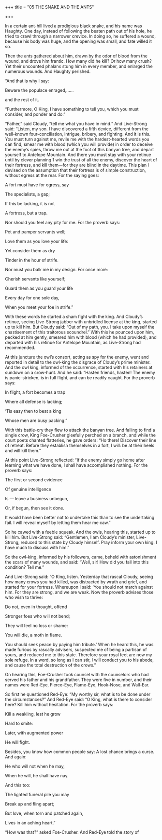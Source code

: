 +++
title = "05 THE SNAKE AND THE ANTS"

+++

In a certain ant-hill lived a prodigious black snake, and his name was Haughty. One day, instead of following the beaten path out of his hole, he tried to crawl through a narrower crevice. In doing so, he suffered a wound, because his body was huge, and the opening was small, and fate willed it so.

Then the ants gathered about him, drawn by the odor of blood from the wound, and drove him frantic. How many did he kill? Or how many crush? Yet their uncounted phalanx stung him in every member, and enlarged the numerous wounds. And Haughty perished.

“And that is why I say:

Beware the populace enraged,......

and the rest of it.

“Furthermore, O King, I have something to tell you, which you must consider, and ponder and do.”

“Father,” said Cloudy, “tell me what you have in mind.” And Live-Strong said: “Listen, my son. I have discovered a fifth device, different from the well-known four-conciliation, intrigue, bribery, and fighting. And it is this. You must turn against me, revile me with the hardest-hearted words you can find, smear me with blood \(which you will provide\) in order to deceive the enemy’s spies, throw me out at the foot of this banyan tree, and depart yourself to Antelope Mountain. And there you must stay with your retinue until by clever planning 1 win the trust of all the enemy, discover the heart of their fortress, and kill them—for they are blind in the daytime. This plan I devised on the assumption that their fortress is of simple construction, without egress at the rear. For the saying goes:

A fort must have for egress, say

The specialists, a gap;

If this be lacking, it is not

A fortress, but a trap.

Nor should you feel any pity for me. For the proverb says:

Pet and pamper servants well;

Love them as you love your life:

Yet consider them as dry

Tinder in the hour of strife.

Nor must you balk me in my design. For once more:

Cherish servants like yourself;

Guard them as you guard your life

Every day for one sole day,

When you meet your foe in strife.”

With these words he started a sham fight with the king. And Cloudy’s retinue, seeing Live-Strong jabber with unbridled license at the king, started up to kill him. But Cloudy said: “Out of my path, you. I take upon myself the chastisement of this traitorous scoundrel.” With this he pounced upon him, pecked at him gently, smeared him with blood \(which he had provided\), and departed with his retinue for Antelope Mountain, as Live-Strong had recommended.

At this juncture the owl’s consort, acting as spy for the enemy, went and reported in detail to the owl-king the disgrace of Cloudy’s prime minister. And the owl king, informed of the occurrence, started with his retainers at sundown on a crow-hunt. And he said: “Hasten friends, hasten\! The enemy is panic-stricken, is in full flight, and can be readily caught. For the proverb says:

In flight, a fort becomes a trap

Where all defense is lacking;

‘Tis easy then to beat a king

Whose men are busy packing.”

With this battle-cry they flew to attack the banyan tree. And failing to find a single crow, King Foe-Crusher gleefully perched on a branch, and while the court poets chanted flatteries, he gave orders: “Ho there\! Discover their line of retreat. Before they establish themselves in a fort, I will: be at their heels and will kill them.”

At this point Live-Strong reflected: “If the enemy simply go home after learning what we have done, I shall have accomplished nothing. For the proverb says:

The first or second evidence

Of genuine intelligence

Is — leave a business unbegun,

Or, if begun, then see it done.

It would have been better not to undertake this than to see the undertaking fail. I will reveal myself by letting them hear me caw.”

So he cawed with a feeble squeak. And the owls, hearing this, started up to kill him. But Live-Strong said: “Gentlemen, I am Cloudy’s minister, Live-Strong, reduced to this state by Cloudy himself. Pray inform your own king. I have much to discuss with him.”

So the owl-king, informed by his followers, came, beheld with astonishment the scars of many wounds, and said: “Well, sir\! How did you fall into this condition? Tell me.”

And Live-Strong said: “O King, listen. Yesterday that rascal Cloudy, seeing how many crows you had killed, was distracted by wrath and grief, and started for your fortress. Whereupon I said: ‘You should not march against him. For they are strong, and we are weak. Now the proverb advises those who wish to thrive:

Do not, even in thought, offend

Stronger foes who will not bend;

They will feel no loss or shame:

You will die, a moth in flame.

You should seek peace by paying him tribute.’ When he heard this, he was made furious by rascally advisers, suspected me of being a partisan of yours, and reduced me to this state. Therefore your royal feet are now my sole refuge. In a word, so long as I can stir, I will conduct you to his abode, and cause the total destruction of the crows.”

On hearing this, Foe-Crusher took counsel with the counselors who had served his father and his grandfather. They were five in number, and their names were Red-Eye, Fierce-Eye, Flame-Eye, Hook-Nose, and Wall-Ear.

So first he questioned Red-Eye: “My worthy sir, what is to be done under the circumstances?” And Red-Eye said: “O King, what is there to consider here? Kill him without hesitation. For the proverb says:

Kill a weakling, lest he grow

Hard to smite:

Later, with augmented power

He will fight.

Besides, you know how common people say: A lost chance brings a curse. And again:

He who will not when he may,

When he will, he shall have nay.

And this too:

The lighted funeral pile you may

Break up and fling apart;

But love, when torn and patched again,

Lives in an aching heart.”

“How was that?” asked Foe-Crusher. And Red-Eye told the story of
